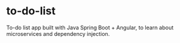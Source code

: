 # to-do-list
To-do list app built with Java Spring Boot + Angular, to learn about microservices and dependency injection.
